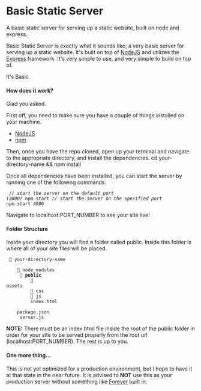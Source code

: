 # Basic Static Server
A basic static server for serving up a static website, built on node and express.

Basic Static Server is exactly what it sounds like; a very basic server for serving up a static website. It's built on top of <a href="#">NodeJS</a> and utilizes the <a href="#">Express</a> framework. It's very simple to use, and very simple to build on top of.

It's Basic.

#### How does it work?
Glad you asked.

First off, you need to make sure you have a couple of things installed on your machine.
* <a href="https://nodejs.org/en/" target="_blank">NodeJS</a>
* <a href="https://www.npmjs.com/" target="_blank">npm</a>

Then, once you have the repo cloned, open up your terminal and navigate to the appropriate directory, and install the dependencies.
    cd your-directory-name && npm install
    <p>Once all dependencies have been installed, you can start the server by running one of the following commands:</p>
    <code>
      <em>// start the server on the default port (3000)</em>
      npm start
      <em>// start the server on the specified port</em>
      npm start 4000
    </code>
    <p>Navigate to localhost:PORT_NUMBER to see your site live!</p>
    <h4>Folder Structure</h4>
    <p>Inside your directory you will find a folder called public. Inside this folder is where all of your site files will be placed.</p>
    <code>
      📂 your-directory-name<br>
      &nbsp;&nbsp;&nbsp;&nbsp;📂 node_modules<br>
      &nbsp;&nbsp;&nbsp;&nbsp;<strong>📂 public</strong><br>
      &nbsp;&nbsp;&nbsp;&nbsp;&nbsp;&nbsp;&nbsp;&nbsp;📂 assets<br>
      &nbsp;&nbsp;&nbsp;&nbsp;&nbsp;&nbsp;&nbsp;&nbsp;📂 css<br>
      &nbsp;&nbsp;&nbsp;&nbsp;&nbsp;&nbsp;&nbsp;&nbsp;📂 js<br>
      &nbsp;&nbsp;&nbsp;&nbsp;&nbsp;&nbsp;&nbsp;&nbsp;index.html<br>
      &nbsp;&nbsp;&nbsp;&nbsp;package.json<br>
      &nbsp;&nbsp;&nbsp;&nbsp;server.js
    </code>
    <p><strong>NOTE:</strong> There must be an index.html file inside the root of the public folder in order for your site to be served properly from the root url (localhost:PORT_NUMBER). The rest is up to you.</p>
    <h4>One more thing...</h4>
    <p>This is not yet optimized for a production environment, but I hope to have it at that state in the near future. It is advised to <strong>NOT</strong> use this as your production server without something like <a href="https://github.com/foreverjs/forever" target="_blank">Forever</a> built in.</p>
